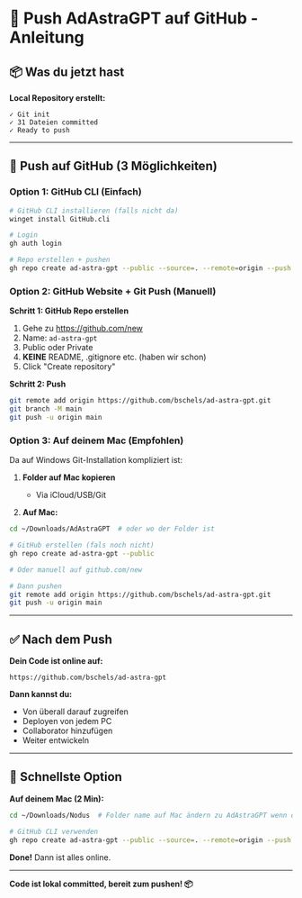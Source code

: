 # 🚀 Push AdAstraGPT auf GitHub - Anleitung

## 📦 Was du jetzt hast

**Local Repository erstellt:**
```
✓ Git init
✓ 31 Dateien committed
✓ Ready to push
```

---

## 🚀 Push auf GitHub (3 Möglichkeiten)

### Option 1: GitHub CLI (Einfach)

```bash
# GitHub CLI installieren (falls nicht da)
winget install GitHub.cli

# Login
gh auth login

# Repo erstellen + pushen
gh repo create ad-astra-gpt --public --source=. --remote=origin --push
```

### Option 2: GitHub Website + Git Push (Manuell)

**Schritt 1: GitHub Repo erstellen**
1. Gehe zu https://github.com/new
2. Name: `ad-astra-gpt`
3. Public oder Private
4. **KEINE** README, .gitignore etc. (haben wir schon)
5. Click "Create repository"

**Schritt 2: Push**
```bash
git remote add origin https://github.com/bschels/ad-astra-gpt.git
git branch -M main
git push -u origin main
```

### Option 3: Auf deinem Mac (Empfohlen)

Da auf Windows Git-Installation kompliziert ist:

1. **Folder auf Mac kopieren**
   - Via iCloud/USB/Git
   
2. **Auf Mac:**
```bash
cd ~/Downloads/AdAstraGPT  # oder wo der Folder ist

# GitHub erstellen (fals noch nicht)
gh repo create ad-astra-gpt --public

# Oder manuell auf github.com/new

# Dann pushen
git remote add origin https://github.com/bschels/ad-astra-gpt.git
git push -u origin main
```

---

## ✅ Nach dem Push

**Dein Code ist online auf:**
```
https://github.com/bschels/ad-astra-gpt
```

**Dann kannst du:**
- Von überall darauf zugreifen
- Deployen von jedem PC
- Collaborator hinzufügen
- Weiter entwickeln

---

## 🎯 Schnellste Option

**Auf deinem Mac (2 Min):**
```bash
cd ~/Downloads/Nodus  # Folder name auf Mac ändern zu AdAstraGPT wenn du willst

# GitHub CLI verwenden
gh repo create ad-astra-gpt --public --source=. --remote=origin --push
```

**Done!** Dann ist alles online.

---

**Code ist lokal committed, bereit zum pushen! 📦**


